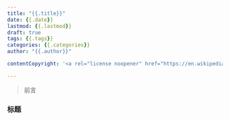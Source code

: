 ```yaml
---
title: "{{.title}}"
date: {{.date}}
lastmod: {{.lastmod}}
draft: true
tags: {{.tags}}
categories: {{.categories}}
author: "{{.author}}"

contentCopyright: '<a rel="license noopener" href="https://en.wikipedia.org/wiki/Wikipedia:Text_of_Creative_Commons_Attribution-ShareAlike_3.0_Unported_License" target="_blank">Creative Commons Attribution-ShareAlike License</a>'

---
```


> 前言

### 标题